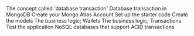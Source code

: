 The concept called 'database transaction'
Database transaction in MongoDB
Create your Mongo Atlas Account
Set up the starter code
Create the models
The business logic; Wallets
The business logic; Transactions
Test the application
NoSQL databases that support ACID transactions
